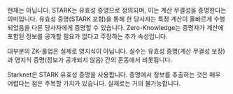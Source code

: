 현재는 아닙니다. STARK는 유효성 증명으로 정의되며, 이는 계산 무결성을 증명한다는 의미입니다. 유효성 증명(STARK 포함)을 통해 한 당사자는 특정 계산이 올바르게 수행되었음을 다른 당사자에게 증명할 수 있습니다. Zero-Knowledge는 증명자가 계산에 포함된 정보를 공개할 필요가 없다고 주장하는 추가 속성입니다.

대부분의 ZK-롤업은 실제로 영지식이 아닙니다. 실수는 유효성 증명(계산 무결성 보장)과 영지식 증명(정보가 공개되지 않음) 간의 혼동에서 비롯됩니다.

Starknet은 STARK 유효성 증명을 사용합니다. 증명에서 정보를 추출하는 것은 매우 어렵다는 점은 주목할 가치가 있습니다. 실제로는 거의 불가능합니다.